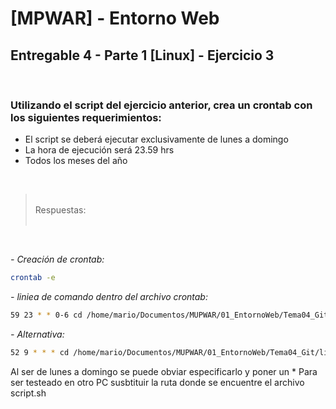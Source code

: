 # [MPWAR] - Entorno Web
## Entregable 4 - Parte 1 [Linux] - Ejercicio 3

<br>

### Utilizando el script del ejercicio anterior, crea un crontab con los siguientes requerimientos:

- El script se deberá ejecutar exclusivamente de lunes a domingo
- La hora de ejecución será 23.59 hrs
- Todos los meses del año

<br>

> <br>
> Respuestas:
> <br>
> <br>

<br>

_- Creación de crontab:_

```bash
crontab -e
```

_- liniea de comando dentro del archivo crontab:_

```bash
59 23 * * 0-6 cd /home/mario/Documentos/MUPWAR/01_EntornoWeb/Tema04_Git/linux-git-exercises/hw-04/Part01/exercise-02 && ./script.sh
```

_- Alternativa:_

```bash
52 9 * * * cd /home/mario/Documentos/MUPWAR/01_EntornoWeb/Tema04_Git/linux-git-exercises/hw-04/Part01/exercise-02 && ./script.sh
```

Al ser de lunes a domingo se puede obviar especificarlo y poner un *
Para ser testeado en otro PC susbtituir la ruta donde se encuentre el archivo script.sh